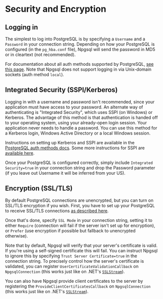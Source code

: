 # Security and Encryption

## Logging in

The simplest to log into PostgreSQL is by specifying a `Username` and a `Password` in your connection string.
Depending on how your PostgreSQL is configured (in the `pg_hba.conf` file), Npgsql will send the password in
MD5 or in cleartext (not recommended).

For documentation about all auth methods supported by PostgreSQL,
[see this page](http://www.postgresql.org/docs/current/static/auth-methods.html).
Note that Npgsql does not support logging in via Unix-domain sockets (auth method `local`).

## Integrated Security (SSPI/Kerberos)

Logging in with a username and password isn't recommended, since your application must have access to
your password. An alternate way of authenticating is "Integrated Security", which uses SSPI (on Windows) or
Kerberos. The advantage of this method is that authentication is handed off to your operating system, using
your already-open login session. Your application never needs to handle a password. You can use this method
for a Kerberos login, Windows Active Directory or a local Windows session.

Instructions on setting up Kerberos and SSPI are available in the
[PostgreSQL auth methods docs](http://www.postgresql.org/docs/current/static/auth-methods.html).
Some more instructions for SSPI are
[available here](https://wiki.postgresql.org/wiki/Configuring_for_single_sign-on_using_SSPI_on_Windows).

Once your PostgreSQL is configured correctly, simply include `Integrated Security=true` in your connection
string and drop the Password parameter (if you leave out Username it will be inferred from your US).

## Encryption (SSL/TLS)

By default PostgreSQL connections are unencrypted, but you can turn on SSL/TLS encryption if you wish.
First, you have to set up your PostgreSQL to receive SSL/TLS connections
[as described here](http://www.postgresql.org/docs/current/static/ssl-tcp.html).

Once that's done, specify `SSL Mode` in your connection string, setting it to either `Require`
(connection will fail if the server isn't set up for encryption), or `Prefer` (use encryption if
possible but fallback to unencrypted otherwise).

Note that by default, Npgsql will verify that your server's certificate is valid. If you're using a
self-signed certificate this will fail. You can instruct Npgsql to ignore this by specifying
`Trust Server Certificate=true` in the connection string. To precisely control how the server's
certificate is validated, you can register `UserCertificateValidationCallback` on `NpgsqlConnection`
(this works just like on .NET's
[`SSLStream`](https://msdn.microsoft.com/en-us/library/system.net.security.remotecertificatevalidationcallback(v=vs.110).aspx)).

You can also have Npgsql provide client certificates to the server by registering the
`ProvideClientCertificatesCallback` on `NpgsqlConnection` (this works just like on .NET's
[`SSLStream`](https://msdn.microsoft.com/en-us/library/system.net.security.localcertificateselectioncallback(v=vs.110).aspx)).
